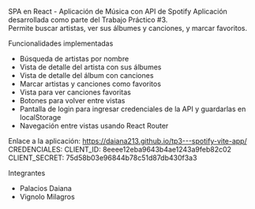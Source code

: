 SPA en React - Aplicación de Música con API de Spotify
Aplicación desarrollada como parte del Trabajo Práctico #3.  
Permite buscar artistas, ver sus álbumes y canciones, y marcar favoritos.

Funcionalidades implementadas
- Búsqueda de artistas por nombre
- Vista de detalle del artista con sus álbumes
- Vista de detalle del álbum con canciones
- Marcar artistas y canciones como favoritos
- Vista para ver canciones favoritas
- Botones para volver entre vistas
- Pantalla de login para ingresar credenciales de la API y guardarlas en localStorage
- Navegación entre vistas usando React Router

Enlace a la aplicación: https://daiana213.github.io/tp3---spotify-vite-app/
CREDENCIALES:
CLIENT_ID: 8eeee12eba9643b4ae1243a9feb82c02
CLIENT_SECRET: 75d58b03e96844b78c51d87db430f3a3

Integrantes
- Palacios Daiana
- Vignolo Milagros
